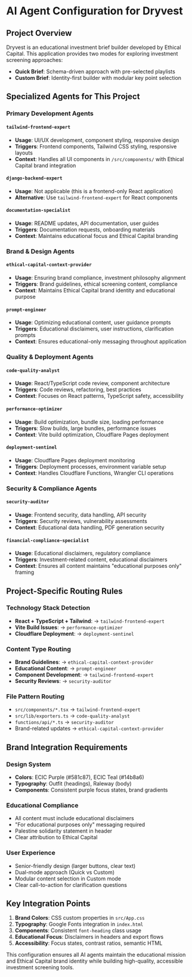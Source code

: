 # AI Agent Configuration for Dryvest

## Project Overview
Dryvest is an educational investment brief builder developed by Ethical Capital. This application provides two modes for exploring investment screening approaches:

- **Quick Brief**: Schema-driven approach with pre-selected playlists
- **Custom Brief**: Identity-first builder with modular key point selection

## Specialized Agents for This Project

### Primary Development Agents

#### **`tailwind-frontend-expert`**
- **Usage**: UI/UX development, component styling, responsive design
- **Triggers**: Frontend components, Tailwind CSS styling, responsive layouts
- **Context**: Handles all UI components in `/src/components/` with Ethical Capital brand integration

#### **`django-backend-expert`**
- **Usage**: Not applicable (this is a frontend-only React application)
- **Alternative**: Use `tailwind-frontend-expert` for React components

#### **`documentation-specialist`**
- **Usage**: README updates, API documentation, user guides
- **Triggers**: Documentation requests, onboarding materials
- **Context**: Maintains educational focus and Ethical Capital branding

### Brand & Design Agents

#### **`ethical-capital-context-provider`**
- **Usage**: Ensuring brand compliance, investment philosophy alignment
- **Triggers**: Brand guidelines, ethical screening content, compliance
- **Context**: Maintains Ethical Capital brand identity and educational purpose

#### **`prompt-engineer`**
- **Usage**: Optimizing educational content, user guidance prompts
- **Triggers**: Educational disclaimers, user instructions, clarification prompts
- **Context**: Ensures educational-only messaging throughout application

### Quality & Deployment Agents

#### **`code-quality-analyst`**
- **Usage**: React/TypeScript code review, component architecture
- **Triggers**: Code reviews, refactoring, best practices
- **Context**: Focuses on React patterns, TypeScript safety, accessibility

#### **`performance-optimizer`**
- **Usage**: Build optimization, bundle size, loading performance
- **Triggers**: Slow builds, large bundles, performance issues
- **Context**: Vite build optimization, Cloudflare Pages deployment

#### **`deployment-sentinel`**
- **Usage**: Cloudflare Pages deployment monitoring
- **Triggers**: Deployment processes, environment variable setup
- **Context**: Handles Cloudflare Functions, Wrangler CLI operations

### Security & Compliance Agents

#### **`security-auditor`**
- **Usage**: Frontend security, data handling, API security
- **Triggers**: Security reviews, vulnerability assessments
- **Context**: Educational data handling, PDF generation security

#### **`financial-compliance-specialist`**
- **Usage**: Educational disclaimers, regulatory compliance
- **Triggers**: Investment-related content, educational disclaimers
- **Context**: Ensures all content maintains "educational purposes only" framing

## Project-Specific Routing Rules

### Technology Stack Detection
- **React + TypeScript + Tailwind**: → `tailwind-frontend-expert`
- **Vite Build Issues**: → `performance-optimizer`
- **Cloudflare Deployment**: → `deployment-sentinel`

### Content Type Routing
- **Brand Guidelines**: → `ethical-capital-context-provider`
- **Educational Content**: → `prompt-engineer`
- **Component Development**: → `tailwind-frontend-expert`
- **Security Reviews**: → `security-auditor`

### File Pattern Routing
- `src/components/*.tsx` → `tailwind-frontend-expert`
- `src/lib/exporters.ts` → `code-quality-analyst`
- `functions/api/*.ts` → `security-auditor`
- Brand-related updates → `ethical-capital-context-provider`

## Brand Integration Requirements

### Design System
- **Colors**: ECIC Purple (#581c87), ECIC Teal (#14b8a6)
- **Typography**: Outfit (headings), Raleway (body)
- **Components**: Consistent purple focus states, brand gradients

### Educational Compliance
- All content must include educational disclaimers
- "For educational purposes only" messaging required
- Palestine solidarity statement in header
- Clear attribution to Ethical Capital

### User Experience
- Senior-friendly design (larger buttons, clear text)
- Dual-mode approach (Quick vs Custom)
- Modular content selection in Custom mode
- Clear call-to-action for clarification questions

## Key Integration Points

1. **Brand Colors**: CSS custom properties in `src/App.css`
2. **Typography**: Google Fonts integration in `index.html`
3. **Components**: Consistent `font-heading` class usage
4. **Educational Focus**: Disclaimers in headers and export flows
5. **Accessibility**: Focus states, contrast ratios, semantic HTML

This configuration ensures all AI agents maintain the educational mission and Ethical Capital brand identity while building high-quality, accessible investment screening tools.